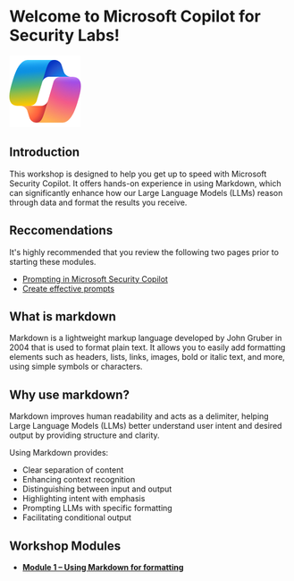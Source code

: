 # Welcome to Microsoft Copilot for Security Labs!

![Security CoPilot Logo](https://github.com/Azure/Copilot-For-Security/blob/main/Images/ic_fluent_copilot_64_64%402x.png)

## Introduction

This workshop is designed to help you get up to speed with Microsoft Security Copilot. It offers hands-on experience in using Markdown, which can significantly enhance how our Large Language Models (LLMs) reason through data and format the results you receive.

## Reccomendations

It's highly recommended that you review the following two pages prior to starting these modules.
 - [Prompting in Microsoft Security Copilot](https://learn.microsoft.com/en-us/copilot/security/prompting-security-copilot)
 - [Create effective prompts](https://learn.microsoft.com/en-us/copilot/security/prompting-tips)

## What is markdown

Markdown is a lightweight markup language developed by John Gruber in 2004 that is used to format plain text. It allows you to easily add formatting elements such as headers, lists, links, images, bold or italic text, and more, using simple symbols or characters.

## Why use markdown?
Markdown improves human readability and acts as a delimiter, helping Large Language Models (LLMs) better understand user intent and desired output by providing structure and clarity.

Using Markdown provides:
 - Clear separation of content
 - Enhancing context recognition
 - Distinguishing between input and output
 - Highlighting intent with emphasis
 - Prompting LLMs with specific formatting
 - Facilitating conditional output

## Workshop Modules

- [**Module 1 – Using Markdown for formatting**](./Module%201%20-%20Formatting%20with%20markdown)

